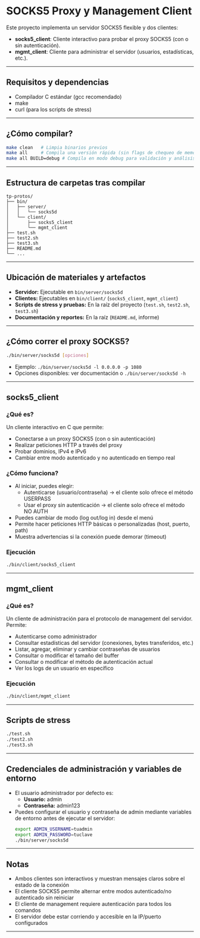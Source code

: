 # SOCKS5 Proxy y Management Client

Este proyecto implementa un servidor SOCKS5 flexible y dos clientes:
- **socks5_client**: Cliente interactivo para probar el proxy SOCKS5 (con o sin autenticación).
- **mgmt_client**: Cliente para administrar el servidor (usuarios, estadísticas, etc.).

---

## Requisitos y dependencias
- Compilador C estándar (gcc recomendado)
- make
- curl (para los scripts de stress)

---

## ¿Cómo compilar?
```sh
make clean   # Limpia binarios previos
make all     # Compila una versión rápida (sin flags de chequeo de memoria)
make all BUILD=debug # Compila en modo debug para validación y análisis de fallos
```

---

## Estructura de carpetas tras compilar
```
tp-protos/
├── bin/
│   ├── server/
│   │   └── socks5d
│   └── client/
│       ├── socks5_client
│       └── mgmt_client
├── test.sh
├── test2.sh
├── test3.sh
├── README.md
└── ...
```

---

## Ubicación de materiales y artefactos
- **Servidor:**  Ejecutable en `bin/server/socks5d`
- **Clientes:**  Ejecutables en `bin/client/` (`socks5_client`, `mgmt_client`)
- **Scripts de stress y pruebas:**  En la raíz del proyecto (`test.sh`, `test2.sh`, `test3.sh`)
- **Documentación y reportes:**  En la raíz (`README.md`, informe)

---

## ¿Cómo correr el proxy SOCKS5?
```sh
./bin/server/socks5d [opciones]
```
- Ejemplo: `./bin/server/socks5d -l 0.0.0.0 -p 1080`
- Opciones disponibles: ver documentación o `./bin/server/socks5d -h`

---

## socks5_client
### ¿Qué es?
Un cliente interactivo en C que permite:
- Conectarse a un proxy SOCKS5 (con o sin autenticación)
- Realizar peticiones HTTP a través del proxy
- Probar dominios, IPv4 e IPv6
- Cambiar entre modo autenticado y no autenticado en tiempo real

### ¿Cómo funciona?
- Al iniciar, puedes elegir:
  - Autenticarse (usuario/contraseña) → el cliente solo ofrece el método USERPASS
  - Usar el proxy sin autenticación → el cliente solo ofrece el método NO AUTH
- Puedes cambiar de modo (log out/log in) desde el menú
- Permite hacer peticiones HTTP básicas o personalizadas (host, puerto, path)
- Muestra advertencias si la conexión puede demorar (timeout)

### Ejecución
```sh
./bin/client/socks5_client
```


---

## mgmt_client
### ¿Qué es?
Un cliente de administración para el protocolo de management del servidor. Permite:
- Autenticarse como administrador
- Consultar estadísticas del servidor (conexiones, bytes transferidos, etc.)
- Listar, agregar, eliminar y cambiar contraseñas de usuarios
- Consultar o modificar el tamaño del buffer
- Consultar o modificar el método de autenticación actual
- Ver los logs de un usuario en específico

### Ejecución
```sh
./bin/client/mgmt_client
```


---

## Scripts de stress
```sh
./test.sh
./test2.sh
./test3.sh
```

---

## Credenciales de administración y variables de entorno
- El usuario administrador por defecto es:
  - **Usuario:** admin
  - **Contraseña:** admin123
- Puedes configurar el usuario y contraseña de admin mediante variables de entorno antes de ejecutar el servidor:
  ```sh
  export ADMIN_USERNAME=tuadmin
  export ADMIN_PASSWORD=tuclave
  ./bin/server/socks5d 
  ```

---

## Notas
- Ambos clientes son interactivos y muestran mensajes claros sobre el estado de la conexión
- El cliente SOCKS5 permite alternar entre modos autenticado/no autenticado sin reiniciar
- El cliente de management requiere autenticación para todos los comandos
- El servidor debe estar corriendo y accesible en la IP/puerto configurados

---


